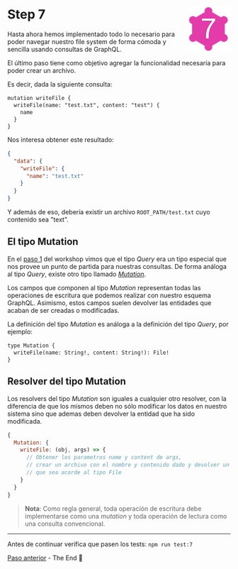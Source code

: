 # Step 7 <img align="right" width="100" height="100" src="../img/graphql-fs-level-7.png">

Hasta ahora hemos implementado todo lo necesario para poder navegar nuestro file system de forma cómoda y sencilla usando consultas de GraphQL.

El último paso tiene como objetivo agregar la funcionalidad necesaria para poder crear un archivo.

Es decir, dada la siguiente consulta:

```gql
mutation writeFile {
  writeFile(name: "test.txt", content: "test") {
    name
  }
}
```
Nos interesa obtener este resultado:

```json
{
  "data": {
    "writeFile": {
      "name": "test.txt"
    }
  }
}
```

Y además de eso, debería existir un archivo `ROOT_PATH/test.txt` cuyo contenido sea "text".

## El tipo __Mutation__

En el [paso 1](STEP-1.md) del workshop vimos que el tipo _Query_ era un tipo especial que nos provee un punto de partida para nuestras consultas. De forma análoga al tipo _Query_, existe otro tipo llamado [_Mutation_](https://www.apollographql.com/docs/apollo-server/v2/schemas/types.html#Mutation-type).

Los campos que componen al tipo _Mutation_ representan todas las operaciones de escritura que podemos realizar con nuestro esquema GraphQL. Asimismo, estos campos suelen devolver las entidades que acaban de ser creadas o modificadas.

La definición del tipo _Mutation_ es análoga a la definición del tipo _Query_, por ejemplo:

```gql
type Mutation {
  writeFile(name: String!, content: String!): File!
}
```

## Resolver del tipo __Mutation__

Los resolvers del tipo _Mutation_ son iguales a cualquier otro resolver, con la diferencia de que los mismos deben no sólo modificar los datos en nuestro sistema sino que ademas deben devolver la entidad que ha sido modificada.

```javascript
{
  Mutation: {
    writeFile: (obj, args) => {
      // Obtener los parametros name y content de args,
      // crear un archivo con el nombre y contenido dado y devolver un objeto
      // que sea acorde al tipo File
    }
  }
}
```

> __Nota__: Como regla general, toda operación de escritura debe implementarse como una _mutation_ y toda operación de lectura como una consulta convencional.

---

Antes de continuar verifica que pasen los tests: `npm run test:7`

[Paso anterior](STEP-6.md) - The End :tada:
